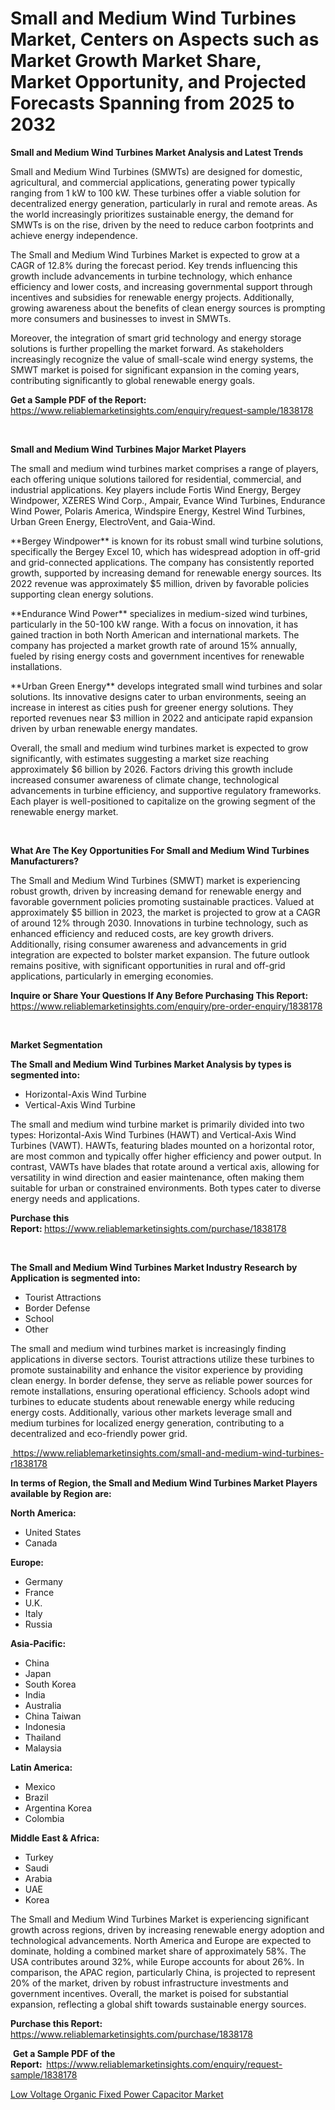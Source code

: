 <p><h1>Small and Medium Wind Turbines Market, Centers on Aspects such as Market Growth Market Share, Market Opportunity, and Projected Forecasts Spanning from 2025 to 2032</h1></p><p><strong>Small and Medium Wind Turbines Market Analysis and Latest Trends</strong></p>
<p><p>Small and Medium Wind Turbines (SMWTs) are designed for domestic, agricultural, and commercial applications, generating power typically ranging from 1 kW to 100 kW. These turbines offer a viable solution for decentralized energy generation, particularly in rural and remote areas. As the world increasingly prioritizes sustainable energy, the demand for SMWTs is on the rise, driven by the need to reduce carbon footprints and achieve energy independence.</p><p>The Small and Medium Wind Turbines Market is expected to grow at a CAGR of 12.8% during the forecast period. Key trends influencing this growth include advancements in turbine technology, which enhance efficiency and lower costs, and increasing governmental support through incentives and subsidies for renewable energy projects. Additionally, growing awareness about the benefits of clean energy sources is prompting more consumers and businesses to invest in SMWTs.</p><p>Moreover, the integration of smart grid technology and energy storage solutions is further propelling the market forward. As stakeholders increasingly recognize the value of small-scale wind energy systems, the SMWT market is poised for significant expansion in the coming years, contributing significantly to global renewable energy goals.</p></p>
<p><strong>Get a Sample PDF of the Report:&nbsp;</strong> <a href="https://www.reliablemarketinsights.com/enquiry/request-sample/1838178?utm_campaign=2004&utm_medium=2&utm_source=Github&utm_content=ia&utm_term=14022025&utm_id=small-and-medium-wind-turbines">https://www.reliablemarketinsights.com/enquiry/request-sample/1838178</a></p>
<p>&nbsp;</p>
<p><strong>Small and Medium Wind Turbines Major Market Players</strong></p>
<p><p>The small and medium wind turbines market comprises a range of players, each offering unique solutions tailored for residential, commercial, and industrial applications. Key players include Fortis Wind Energy, Bergey Windpower, XZERES Wind Corp., Ampair, Evance Wind Turbines, Endurance Wind Power, Polaris America, Windspire Energy, Kestrel Wind Turbines, Urban Green Energy, ElectroVent, and Gaia-Wind.</p><p>**Bergey Windpower** is known for its robust small wind turbine solutions, specifically the Bergey Excel 10, which has widespread adoption in off-grid and grid-connected applications. The company has consistently reported growth, supported by increasing demand for renewable energy sources. Its 2022 revenue was approximately $5 million, driven by favorable policies supporting clean energy solutions.</p><p>**Endurance Wind Power** specializes in medium-sized wind turbines, particularly in the 50-100 kW range. With a focus on innovation, it has gained traction in both North American and international markets. The company has projected a market growth rate of around 15% annually, fueled by rising energy costs and government incentives for renewable installations.</p><p>**Urban Green Energy** develops integrated small wind turbines and solar solutions. Its innovative designs cater to urban environments, seeing an increase in interest as cities push for greener energy solutions. They reported revenues near $3 million in 2022 and anticipate rapid expansion driven by urban renewable energy mandates.</p><p>Overall, the small and medium wind turbines market is expected to grow significantly, with estimates suggesting a market size reaching approximately $6 billion by 2026. Factors driving this growth include increased consumer awareness of climate change, technological advancements in turbine efficiency, and supportive regulatory frameworks. Each player is well-positioned to capitalize on the growing segment of the renewable energy market.</p></p>
<p>&nbsp;</p>
<p><strong>What Are The Key Opportunities For Small and Medium Wind Turbines Manufacturers?</strong></p>
<p><p>The Small and Medium Wind Turbines (SMWT) market is experiencing robust growth, driven by increasing demand for renewable energy and favorable government policies promoting sustainable practices. Valued at approximately $5 billion in 2023, the market is projected to grow at a CAGR of around 12% through 2030. Innovations in turbine technology, such as enhanced efficiency and reduced costs, are key growth drivers. Additionally, rising consumer awareness and advancements in grid integration are expected to bolster market expansion. The future outlook remains positive, with significant opportunities in rural and off-grid applications, particularly in emerging economies.</p></p>
<p><strong>Inquire or Share Your Questions If Any Before Purchasing This Report:</strong> <a href="https://www.reliablemarketinsights.com/enquiry/pre-order-enquiry/1838178?utm_campaign=2004&utm_medium=2&utm_source=Github&utm_content=ia&utm_term=14022025&utm_id=small-and-medium-wind-turbines">https://www.reliablemarketinsights.com/enquiry/pre-order-enquiry/1838178</a></p>
<p>&nbsp;</p>
<p><strong>Market Segmentation</strong></p>
<p><strong>The Small and Medium Wind Turbines Market Analysis by types is segmented into:</strong></p>
<p><ul><li>Horizontal-Axis Wind Turbine</li><li>Vertical-Axis Wind Turbine</li></ul></p>
<p><p>The small and medium wind turbine market is primarily divided into two types: Horizontal-Axis Wind Turbines (HAWT) and Vertical-Axis Wind Turbines (VAWT). HAWTs, featuring blades mounted on a horizontal rotor, are most common and typically offer higher efficiency and power output. In contrast, VAWTs have blades that rotate around a vertical axis, allowing for versatility in wind direction and easier maintenance, often making them suitable for urban or constrained environments. Both types cater to diverse energy needs and applications.</p></p>
<p><strong>Purchase this Report:&nbsp;</strong><a href="https://www.reliablemarketinsights.com/purchase/1838178?utm_campaign=2004&utm_medium=2&utm_source=Github&utm_content=ia&utm_term=14022025&utm_id=small-and-medium-wind-turbines">https://www.reliablemarketinsights.com/purchase/1838178</a></p>
<p>&nbsp;</p>
<p><strong>The Small and Medium Wind Turbines Market Industry Research by Application is segmented into:</strong></p>
<p><ul><li>Tourist Attractions</li><li>Border Defense</li><li>School</li><li>Other</li></ul></p>
<p><p>The small and medium wind turbines market is increasingly finding applications in diverse sectors. Tourist attractions utilize these turbines to promote sustainability and enhance the visitor experience by providing clean energy. In border defense, they serve as reliable power sources for remote installations, ensuring operational efficiency. Schools adopt wind turbines to educate students about renewable energy while reducing energy costs. Additionally, various other markets leverage small and medium turbines for localized energy generation, contributing to a decentralized and eco-friendly power grid.</p></p>
<p><a href="https://www.reliablemarketinsights.com/small-and-medium-wind-turbines-r1838178?utm_campaign=2004&utm_medium=2&utm_source=Github&utm_content=ia&utm_term=14022025&utm_id=small-and-medium-wind-turbines">&nbsp;https://www.reliablemarketinsights.com/small-and-medium-wind-turbines-r1838178</a></p>
<p><strong>In terms of Region, the Small and Medium Wind Turbines Market Players available by Region are:</strong></p>
<p>
    <p> <strong> North America: </strong>
        <ul>
            <li>United States</li>
            <li>Canada</li>
        </ul>
        </p> 
    <p> <strong> Europe: </strong>
        <ul>
            <li>Germany</li>
            <li>France</li>
            <li>U.K.</li>
            <li>Italy</li>
            <li>Russia</li>
        </ul>
        </p> 
    <p> <strong> Asia-Pacific: </strong>
        <ul>
            <li>China</li>
            <li>Japan</li>
            <li>South Korea</li>
            <li>India</li>
            <li>Australia</li>
            <li>China Taiwan</li>
            <li>Indonesia</li>
            <li>Thailand</li>
            <li>Malaysia</li>
        </ul>
        </p> 
    <p> <strong> Latin America: </strong>
        <ul>
            <li>Mexico</li>
            <li>Brazil</li>
            <li>Argentina Korea</li>
            <li>Colombia</li>
        </ul>
        </p> 
    <p> <strong> Middle East & Africa: </strong>
        <ul>
            <li>Turkey</li>
            <li>Saudi</li>
            <li>Arabia</li>
            <li>UAE</li>
            <li>Korea</li>
        </ul>
    </p>
    </p>
<p><p>The Small and Medium Wind Turbines Market is experiencing significant growth across regions, driven by increasing renewable energy adoption and technological advancements. North America and Europe are expected to dominate, holding a combined market share of approximately 58%. The USA contributes around 32%, while Europe accounts for about 26%. In comparison, the APAC region, particularly China, is projected to represent 20% of the market, driven by robust infrastructure investments and government incentives. Overall, the market is poised for substantial expansion, reflecting a global shift towards sustainable energy sources.</p></p>
<p><strong>Purchase this Report: </strong><a href="https://www.reliablemarketinsights.com/purchase/1838178?utm_campaign=2004&utm_medium=2&utm_source=Github&utm_content=ia&utm_term=14022025&utm_id=small-and-medium-wind-turbines">https://www.reliablemarketinsights.com/purchase/1838178</a></p>
<p>&nbsp;<strong>Get a Sample PDF of the Report:&nbsp;&nbsp;</strong><a href="https://www.reliablemarketinsights.com/enquiry/request-sample/1838178?utm_campaign=2004&utm_medium=2&utm_source=Github&utm_content=ia&utm_term=14022025&utm_id=small-and-medium-wind-turbines">https://www.reliablemarketinsights.com/enquiry/request-sample/1838178</a></p>
<p><strong></strong></p>
<p><p><a href="https://github.com/globismark/Market-Research-Report-List-6/blob/main/low-voltage-organic-fixed-power-capacitor-market.md?utm_campaign=2004&utm_medium=2&utm_source=Github&utm_content=ia&utm_term=14022025&utm_id=small-and-medium-wind-turbines">Low Voltage Organic Fixed Power Capacitor Market</a></p></p>